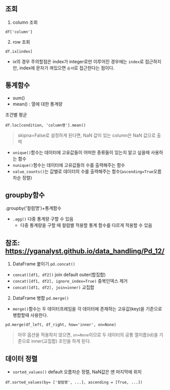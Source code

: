 ## 조회
1. column 조회
```
df['column']
```  

2. row 조회
```
df.ix[index]
```
- ix의 경우 주의할점은 index가 integer로만 이루어진 경우에는 `index`로 접근하지만, index에 문자가 껴있으면 `순서`로 접근한다는 점이다. 

## 통계함수
+ sum()
+ mean() : 열에 대한 통계량

조건별 평균
 ```
df.loc[condition, 'column명'].mean()
 ```
> skipna=False로 설정하게 된다면, NaN 값이 있는 column은 NaN 값으로 출력
+ `unique()`함수는 데이터에 고유값들이 어떠한 종류들이 있는지 알고 싶을때 사용하는 함수
+ `nunique()`함수는 데이터에 고유값들의 수를 출력해주는 함수
+ `value_counts()`는 값별로 데이터의 수를 출력해주는 함수(`ascending=True`오름차순 정렬)

## groupby함수
.groupby('컬럼명')+통계함수
+  `.agg()` 다중 통계량 구할 수 있음
    +  다중 통계량을 구할 때 컬럼별 적용할 통계 함수를 다르게 적용할 수 있음

## 참조: <https://yganalyst.github.io/data_handling/Pd_12/>
1. DataFrame 붙이기 `pd.concat()`
+ `concat([df1, df2])`  join default outer(합집합)
+ `concat([df1, df2], ignore_index=True)`       중복인덱스 제거
+ `concat([df1, df2], join=inner)`  교집합
2. DataFrame 병합 `pd.merge()`  
+ `merge()`함수는 두 데이터프레임을 각 데이터에 존재하는 고유값(key)을 기준으로 병합할때 사용한다.
```
pd.merge(df_left, df_right, how='inner', on=None)
```
> 아무 옵션을 적용하지 않으면, `on=None`이므로 두 데이터의 공통 열이름(id)을 기준으로 inner(교집합) 조인을 하게 된다.

## 데이터 정렬
+ `sorted_values()` default 오름차순 정렬, NaN값은 맨 마지막에 위치
```
df.sorted_values(by= ['컬럼명', ...], ascending = [True, ...])
```

